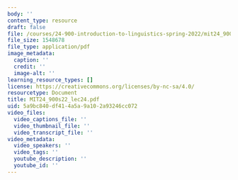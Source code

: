 ```yaml
---
body: ''
content_type: resource
draft: false
file: /courses/24-900-introduction-to-linguistics-spring-2022/mit24_900s22_lec24.pdf
file_size: 1548678
file_type: application/pdf
image_metadata:
  caption: ''
  credit: ''
  image-alt: ''
learning_resource_types: []
license: https://creativecommons.org/licenses/by-nc-sa/4.0/
resourcetype: Document
title: MIT24_900s22_lec24.pdf
uid: 5a9bc840-df41-4a5a-9a10-2a93246cc072
video_files:
  video_captions_file: ''
  video_thumbnail_file: ''
  video_transcript_file: ''
video_metadata:
  video_speakers: ''
  video_tags: ''
  youtube_description: ''
  youtube_id: ''
---
```

